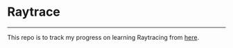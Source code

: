 # Raytrace

---

This repo is to track my progress on learning Raytracing from [here](https://raytracing.github.io/).
